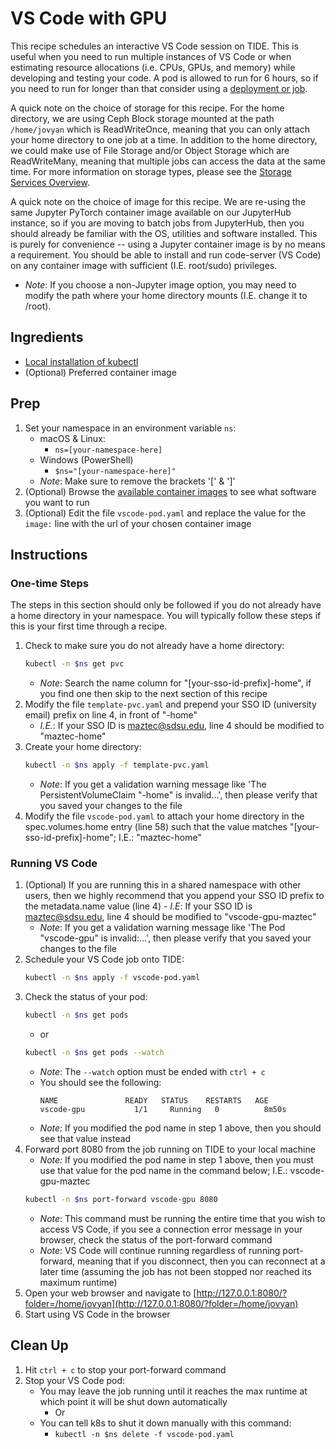 # VS Code with GPU
This recipe schedules an interactive VS Code session on TIDE.
This is useful when you need to run multiple instances of VS Code or when estimating resource allocations (i.e. CPUs, GPUs, and memory) while developing and testing your code.
A pod is allowed to run for 6 hours, so if you need to run for longer than that consider using a [deployment or job](https://csu-tide.github.io/batch-jobs/#deployments).

A quick note on the choice of storage for this recipe.
For the home directory, we are using Ceph Block storage mounted at the path `/home/jovyan` which is ReadWriteOnce, meaning that you can only attach your home directory to one job at a time.
In addition to the home directory, we could make use of File Storage and/or Object Storage which are ReadWriteMany, meaning that multiple jobs can access the data at the same time.
For more information on storage types, please see the [Storage Services Overview](https://csu-tide.github.io/storage-services/).

A quick note on the choice of image for this recipe.
We are re-using the same Jupyter PyTorch container image available on our JupyterHub instance, so if you are moving to batch jobs from JupyterHub, then you should already be familiar with the OS, utilities and software installed.
This is purely for convenience -- using a Jupyter container image is by no means a requirement.
You should be able to install and run code-server (VS Code) on any container image with sufficient (I.E. root/sudo) privileges.
- *Note*: If you choose a non-Jupyter image option, you may need to modify the path where your home directory mounts (I.E. change it to /root).

## Ingredients
- [Local installation of kubectl](../README.md#install-kubectl)
- (Optional) Preferred container image 

## Prep
1. Set your namespace in an environment variable `ns`:
    - macOS & Linux:
        - `ns=[your-namespace-here]`
    - Windows (PowerShell)
        - `$ns="[your-namespace-here]"`
    - *Note*: Make sure to remove the brackets '[' & ']'
1. (Optional) Browse the [available container images](https://csu-tide.github.io/jupyterhub/images) to see what software you want to run
1. (Optional) Edit the file `vscode-pod.yaml` and replace the value for the `image:` line with the url of your chosen container image

## Instructions

### One-time Steps
The steps in this section should only be followed if you do not already have a home directory in your namespace.
You will typically follow these steps if this is your first time through a recipe.

1. Check to make sure you do not already have a home directory:
    ```bash
    kubectl -n $ns get pvc
    ```
    - *Note*: Search the name column for "[your-sso-id-prefix]-home", if you find one then skip to the next section of this recipe
1. Modify the file `template-pvc.yaml` and prepend your SSO ID (university email) prefix on line 4, in front of "-home"
    - *I.E.*: If your SSO ID is maztec@sdsu.edu, line 4 should be modified to "maztec-home" 
1. Create your home directory:
    ```bash
    kubectl -n $ns apply -f template-pvc.yaml
    ```
    - *Note*: If you get a validation warning message like 'The PersistentVolumeClaim "-home" is invalid...', then please verify that you saved your changes to the file
1. Modify the file `vscode-pod.yaml` to attach your home directory in the spec.volumes.home entry (line 58) such that the value matches "[your-sso-id-prefix]-home"; I.E.: "maztec-home"

### Running VS Code
1. (Optional) If you are running this in a shared namespace with other users, then we highly recommend that you append your SSO ID prefix to the metadata.name value (line 4)
        - *I.E*: If your SSO ID is maztec@sdsu.edu, line 4 should be modified to "vscode-gpu-maztec"
    - *Note*: If you get a validation warning message like 'The Pod "vscode-gpu" is invalid:...', then please verify that you saved your changes to the file
1. Schedule your VS Code job onto TIDE:
    ```bash
    kubectl -n $ns apply -f vscode-pod.yaml
    ```
1. Check the status of your pod:
    ```bash
    kubectl -n $ns get pods
    ```    
    - or
    ```bash
    kubectl -n $ns get pods --watch
    ```
    - *Note*: The `--watch` option must be ended with `ctrl + c`
    - You should see the following:
        ```
        NAME               READY   STATUS    RESTARTS   AGE
        vscode-gpu           1/1     Running   0          8m50s
        ```
    - *Note:* If you modified the pod name in step 1 above, then you should see that value instead
1. Forward port 8080 from the job running on TIDE to your local machine
    - *Note:* If you modified the pod name in step 1 above, then you must use that value for the pod name in the command below; I.E.: vscode-gpu-maztec
    ```bash
    kubectl -n $ns port-forward vscode-gpu 8080
    ```
    - *Note*: This command must be running the entire time that you wish to access VS Code, if you see a connection error message in your browser, check the status of the port-forward command
    - *Note*: VS Code will continue running regardless of running port-forward, meaning that if you disconnect, then you can reconnect at a later time (assuming the job has not been stopped nor reached its maximum runtime)
1. Open your web browser and navigate to [http://127.0.0.1:8080/?folder=/home/jovyan](http://127.0.0.1:8080/?folder=/home/jovyan)
1. Start using VS Code in the browser

## Clean Up
1. Hit `ctrl + c` to stop your port-forward command
1. Stop your VS Code pod: 
    - You may leave the job running until it reaches the max runtime at which point it will be shut down automatically
        - Or
    - You can tell k8s to shut it down manually with this command:
        - `kubectl -n $ns delete -f vscode-pod.yaml`
